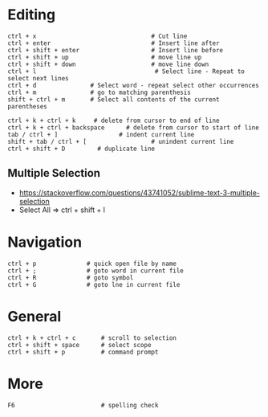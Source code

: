 # Editing

```shell script
ctrl + x                                # Cut line
ctrl + enter                            # Insert line after
ctrl + shift + enter                    # Insert line before 
ctrl + shift + up                       # move line up
ctrl + shift + down                     # move line down
ctrl + l                                 # Select line - Repeat to select next lines
ctrl + d               # Select word - repeat select other occurrences
ctrl + m               # go to matching parenthesis
shift + ctrl + m       # Select all contents of the current parentheses

ctrl + k + ctrl + k     # delete from cursor to end of line
ctrl + k + ctrl + backspace      # delete from cursor to start of line
tab / ctrl + ]                 # indent current line
shift + tab / ctrl + [                  # unindent current line
ctrl + shift + D         # duplicate line
```

## Multiple Selection
- https://stackoverflow.com/questions/43741052/sublime-text-3-multiple-selection
- Select All => ctrl + shift + l

# Navigation

```shell script
ctrl + p              # quick open file by name
ctrl + ;              # goto word in current file
ctrl + R              # goto symbol
ctrl + G              # goto lne in current file
```

# General

```shell script
ctrl + k + ctrl + c       # scroll to selection
ctrl + shift + space      # select scope
ctrl + shift + p          # command prompt
```

# More
```shell script
F6                        # spelling check
```



